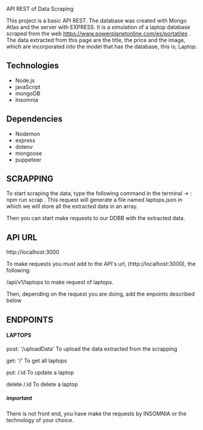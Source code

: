 API REST of Data Scraping

This project is a basic API REST. The database was created with Mongo Atlas and the server with EXPRESS. It is a simulation of a laptop database scraped from the web https://www.powerplanetonline.com/es/portatiles . The data extracted from this page are the title, the price and the image, which are incorporated into the model that has the database, this is; Laptop.

## Technologies

- Node.js
- javaScript
- mongoDB
- Insomnia

## Dependencies

- Nodemon
- express
- dotenv
- mongoose
- puppeteer

## SCRAPPING

To start scraping the data, type the following command in the terminal -> : npm run scrap . This request will generate a file named laptops.json in which we will store all the extracted data in an array.

Then you can start make requests to our DDBB with the extracted data.

## API URL

http://localhost:3000

To make requests you must add to the API's url, (http://localhost:3000), the following:

/api/v1/laptops to make request of laptops.

Then, depending on the request you are doing, add the enpoints described below

## ENDPOINTS

#### LAPTOPS

post: '/uploadData' To upload the data extracted from the scrapping

get: '/' To get all laptops

put: /:id To update a laptop

delete /:id To delete a laptop

##### important

There is not front end, you have make the requests by INSOMNIA or the technology of your choice.
